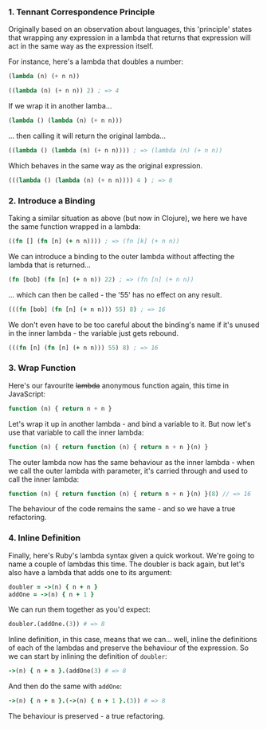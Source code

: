 ### 1. Tennant Correspondence Principle ###

Originally based on an observation about languages, this 'principle' states that
wrapping any expression in a lambda that returns that expression will act in the
same way as the expression itself.

For instance, here's a lambda that doubles a number:

```lisp
(lambda (n) (+ n n))
```

```lisp
((lambda (n) (+ n n)) 2) ; => 4
```

If we wrap it in another lamba...

```lisp
(lambda () (lambda (n) (+ n n)))
```

... then calling it will return the original lambda...
```lisp
((lambda () (lambda (n) (+ n n)))) ; => (lambda (n) (+ n n))
```

Which behaves in the same way as the original expression.
```lisp
(((lambda () (lambda (n) (+ n n)))) 4 ) ; => 8
```

### 2. Introduce a Binding ###

Taking a similar situation as above (but now in Clojure), we here we have the
same function wrapped in a lambda:
```clojure
((fn [] (fn [n] (+ n n)))) ; => (fn [k] (+ n n))
```

We can introduce a binding to the outer lambda without affecting the lambda that
is returned...
```clojure
(fn [bob] (fn [n] (+ n n)) 22) ; => (fn [n] (+ n n))
```

... which can then be called - the '55' has no effect on any result.
```clojure
(((fn [bob] (fn [n] (+ n n))) 55) 8) ; => 16
```

We don't even have to be too careful about the binding's name if it's unused in
the inner lambda - the variable just gets rebound.
```clojure
(((fn [n] (fn [n] (+ n n))) 55) 8) ; => 16
```

### 3. Wrap Function ###

Here's our favourite <del>lambda</del> anonymous function again, this time
in JavaScript:
```javascript
function (n) { return n + n }
```

Let's wrap it up in another lambda - and bind a variable to it. But now let's
use that variable to call the inner lambda:
```javascript
function (n) { return function (n) { return n + n }(n) }
```

The outer lambda now has the same behaviour as the inner lambda - when we call
the outer lambda with parameter, it's carried through and used to call the inner
lambda:
```javascript
function (n) { return function (n) { return n + n }(n) }(8) // => 16
```

The behaviour of the code remains the same - and so we have a true refactoring.

### 4. Inline Definition ###

Finally, here's Ruby's lambda syntax given a quick workout. We're going to name
a couple of lambdas this time. The doubler is back again, but let's also have
a lambda that adds one to its argument:
```ruby
doubler = ->(n) { n + n }
addOne = ->(n) { n + 1 }
```

We can run them together as you'd expect:
```ruby
doubler.(addOne.(3)) # => 8
```

Inline definition, in this case, means that we can... well, inline the
definitions of each of the lambdas and preserve the behaviour of the expression.
So we can start by inlining the definition of `doubler`:
```ruby
->(n) { n + n }.(addOne(3) # => 8
```

And then do the same with `addOne`:
```ruby
->(n) { n + n }.(->(n) { n + 1 }.(3)) # => 8
```

The behaviour is preserved - a true refactoring.
